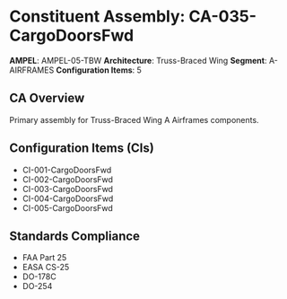 # Constituent Assembly: CA-035-CargoDoorsFwd

**AMPEL**: AMPEL-05-TBW
**Architecture**: Truss-Braced Wing
**Segment**: A-AIRFRAMES
**Configuration Items**: 5

## CA Overview
Primary assembly for Truss-Braced Wing A Airframes components.

## Configuration Items (CIs)
- CI-001-CargoDoorsFwd
- CI-002-CargoDoorsFwd
- CI-003-CargoDoorsFwd
- CI-004-CargoDoorsFwd
- CI-005-CargoDoorsFwd

## Standards Compliance
- FAA Part 25
- EASA CS-25
- DO-178C
- DO-254
